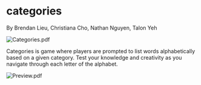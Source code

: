 # categories

By Brendan Lieu, Christiana Cho, Nathan Nguyen, Talon Yeh

![Categories.pdf](https://github.com/brelieu05/categories/Categories.png)

Categories is game where players are prompted to list words alphabetically based on a given category. Test your knowledge and creativity as you navigate through each letter of the alphabet.

![Preview.pdf](https://github.com/brelieu05/categories/Preview.png)

